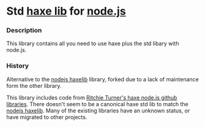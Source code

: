 [haxe]: http://http://haxe.org
[nodejs]:http://nodejs.org/
[haxelib]:http://lib.haxe.org

# Std [haxe lib][haxelib] for [node.js][nodejs]

### Description

This library contains all you need to use haxe plus the std libary with node.js.

### History

Alternative to the [nodejs haxelib](http://lib.haxe.org/p/nodejs) library, forked due to a lack of maintenance form the other library.

This library includes code from [Ritchie Turner's haxe node.js github libraries](https://github.com/cloudshift).  There doesn't seem to be a canonical haxe std lib to match the [nodejs haxelib](http://lib.haxe.org/p/nodejs).  Many of the existing libraries have an unknown status, or have migrated to other projects.



